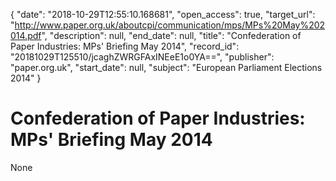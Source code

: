 {
  "date": "2018-10-29T12:55:10.168681", 
  "open_access": true, 
  "target_url": "http://www.paper.org.uk/aboutcpi/communication/mps/MPs%20May%202014.pdf", 
  "description": null, 
  "end_date": null, 
  "title": "Confederation of Paper Industries: MPs' Briefing May 2014", 
  "record_id": "20181029T125510/jcaghZWRGFAxINEeE1o0YA==", 
  "publisher": "paper.org.uk", 
  "start_date": null, 
  "subject": "European Parliament Elections 2014"
}

# Confederation of Paper Industries: MPs' Briefing May 2014

None